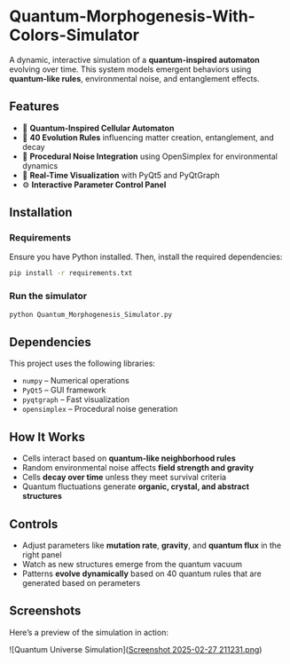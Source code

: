# Quantum-Morphogenesis-With-Colors-Simulator
A dynamic, interactive simulation of a **quantum-inspired automaton** evolving over time. This system models emergent behaviors using **quantum-like rules**, environmental noise, and entanglement effects.

## Features
- 🧬 **Quantum-Inspired Cellular Automaton**  
- 🔬 **40 Evolution Rules** influencing matter creation, entanglement, and decay  
- 🌌 **Procedural Noise Integration** using OpenSimplex for environmental dynamics  
- 🎨 **Real-Time Visualization** with PyQt5 and PyQtGraph  
- ⚙️ **Interactive Parameter Control Panel**  

## Installation

### Requirements  
Ensure you have Python installed. Then, install the required dependencies:

```sh
pip install -r requirements.txt
```

### Run the simulator

```sh
python Quantum_Morphogenesis_Simulator.py
```

## Dependencies  
This project uses the following libraries:
- `numpy` – Numerical operations
- `PyQt5` – GUI framework
- `pyqtgraph` – Fast visualization
- `opensimplex` – Procedural noise generation

## How It Works
- Cells interact based on **quantum-like neighborhood rules**  
- Random environmental noise affects **field strength and gravity**  
- Cells **decay over time** unless they meet survival criteria  
- Quantum fluctuations generate **organic, crystal, and abstract structures**  

## Controls  
- Adjust parameters like **mutation rate**, **gravity**, and **quantum flux** in the right panel  
- Watch as new structures emerge from the quantum vacuum  
- Patterns **evolve dynamically** based on 40 quantum rules that are generated based on perameters

## Screenshots  
Here’s a preview of the simulation in action:  

![Quantum Universe Simulation]([Screenshot 2025-02-27 211231.png](https://raw.githubusercontent.com/StefanStoilov777/Quantum-Morphogenesis-With-Colors-Simulator/blob/main/Screenshot%202025-02-27%20211231.png?raw=true))
